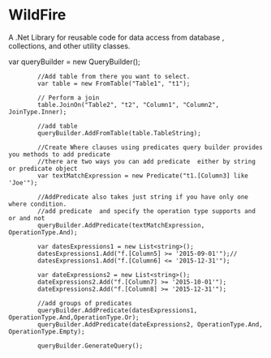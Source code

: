 # WildFire
A .Net Library for reusable code for data access from database , collections, and other utility classes.

 var queryBuilder = new QueryBuilder();

            //Add table from there you want to select.
            var table = new FromTable("Table1", "t1");

            // Perform a join 
            table.JoinOn("Table2", "t2", "Column1", "Column2", JoinType.Inner);

            //add table
            queryBuilder.AddFromTable(table.TableString);

            //Create Where clauses using predicates query builder provides you methods to add predicate
            //there are two ways you can add predicate  either by string or predicate object
            var textMatchExpression = new Predicate("t1.[Column3] like 'Joe'");

            //AddPredicate also takes just string if you have only one where condition.
            //add predicate  and specify the operation type supports and or and not
            queryBuilder.AddPredicate(textMatchExpression, OperationType.And);

            var datesExpressions1 = new List<string>();
            datesExpressions1.Add("f.[Column5] >= '2015-09-01'");//
            datesExpressions1.Add("f.[Column6] <= '2015-12-31'");

            var dateExpressions2 = new List<string>();
            dateExpressions2.Add("f.[Column7] >= '2015-10-01'");
            dateExpressions2.Add("f.[Column8] >= '2015-12-31'");

            //add groups of predicates
            queryBuilder.AddPredicate(datesExpressions1, OperationType.And,OperationType.Or);
            queryBuilder.AddPredicate(dateExpressions2, OperationType.And, OperationType.Empty);

            queryBuilder.GenerateQuery();
